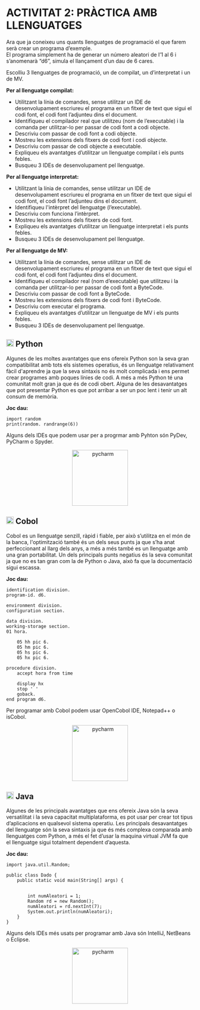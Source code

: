 # ACTIVITAT 2: PRÀCTICA AMB LLENGUATGES
Ara que ja coneixeu uns quants llenguatges de programació el que farem serà
crear un programa d’exemple.  
El programa simplement ha de generar un número aleatori de l’1 al 6 i s’anomenarà “d6”, simula el llançament d’un dau de 6 cares.

Escolliu 3 llenguatges de programació, un de compilat, un d’interpretat i un de MV.

**Per al llenguatge compilat:**  
- Utilitzant la línia de comandes, sense utilitzar un IDE de desenvolupament escriureu el programa en un fitxer de text que sigui el codi font, el codi font l’adjunteu dins el document.  
- Identifiqueu el compilador real que utilitzeu (nom de l’executable) i la comanda per utilitzar-lo per passar de codi font a codi objecte.  
- Descriviu com passar de codi font a codi objecte.  
- Mostreu les extensions dels fitxers de codi font i codi objecte.  
- Descriviu com passar de codi objecte a executable.  
- Expliqueu els avantatges d’utilitzar un llenguatge compilat i els punts febles.  
- Busqueu 3 IDEs de desenvolupament pel llenguatge.  

**Per al llenguatge interpretat:**
- Utilitzant la línia de comandes, sense utilitzar un IDE de desenvolupament escriureu el programa en un fitxer de text que sigui el codi font, el codi font l’adjunteu dins el document.  
- Identifiqueu l'intèrpret del llenguatge (l’executable).
- Descriviu com funciona l’intèrpret.
- Mostreu les extensions dels fitxers de codi font.
- Expliqueu els avantatges d’utilitzar un llenguatge interpretat i els punts febles.
- Busqueu 3 IDEs de desenvolupament pel llenguatge. 

**Per al llenguatge de MV:**
- Utilitzant la línia de comandes, sense utilitzar un IDE de desenvolupament escriureu el programa en un fitxer de text que sigui el codi font, el codi font l’adjunteu dins el document.  
- Identifiqueu el compilador real (nom d’executable) que utilitzeu i la comanda per utilitzar-lo per passar de codi font a ByteCode.  
- Descriviu com passar de codi font a ByteCode.
- Mostreu les extensions dels fitxers de codi font i ByteCode.
- Descriviu com executar el programa.
- Expliqueu els avantatges d’utilitzar un llenguatge de MV i els punts febles.
- Busqueu 3 IDEs de desenvolupament pel llenguatge. 

## <img src="imatges/Activitat1/python.png" alt="python" width="20"/> Python

Algunes de les moltes avantatges que ens ofereix Python son la seva gran compatibilitat amb tots els sistemes operatius, és un llenguatge relativament fàcil d'aprendre ja que la seva sintaxis no és molt complicada i ens permet crear programes amb poques línies de codi. A més a més Python té una comunitat molt gran ja que és de codi obert. Alguna de les desavantatges que pot presentar Python es que pot arribar a ser un poc lent i tenir un alt consum de memòria.  

**Joc dau:**
```
import random
print(random. randrange(6))
```
Alguns dels IDEs que podem usar per a progrmar amb Pyhton són PyDev, PyCharm o Spyder.  
<p align="center">
    <img src="imatges/Activitat2/PyCharm.png" alt="pycharm" width="150"/>
</p>

## <img src="imatges/Activitat2/logocobol.png" alt="java" width="20"/> Cobol

Cobol es un llenguatge senzill, ràpid i fiable, per això s’utilitza en el món de la banca, l'optimització també és un dels seus punts ja que s’ha anat perfeccionant al llarg dels anys, a més a més també es un llenguatge amb una gran portabilitat. Un dels principals punts negatius és la seva comunitat ja que no es tan gran com la de Python o Java, això fa que la documentació sigui escassa.  

**Joc dau:**
```
identification division.
program-id. d6.

environment division.
configuration section.

data division.
working-storage section.
01 hora.

    05 hh pic 6.
    05 hm pic 6.
    05 hs pic 6.
    05 hx pic 6.

procedure division.
    accept hora from time

    display hx
    stop ' '
    goback.
end program d6.
```

Per programar amb Cobol podem usar OpenCobol IDE, Notepad++ o isCobol.  
<p align="center">
    <img src="imatges/Activitat2/opencobol.png" alt="pycharm" width="150"/>
</p>

## <img src="imatges/Activitat1/logojava.png" alt="java" width="20"/> Java
Algunes de les principals avantatges que ens ofereix Java són la seva versatilitat i la seva capacitat multiplataforma, es pot usar per crear tot tipus d’aplicacions en qualsevol sistema operatiu. Les principals desavantatges del llenguatge són la seva sintaxis ja que és més complexa comparada amb llenguatges com Python, a més el fet d’usar la maquina virtual JVM fa que el llenguatge sigui totalment dependent d’aquesta.  

**Joc dau:**
```
import java.util.Random;

public class Dado {
    public static void main(String[] args) {


        int numAleatori = 1;
        Random rd = new Random();
        numAleatori = rd.nextInt(7);
        System.out.println(numAleatori);
    }
}
```
Alguns dels IDEs més usats per programar amb Java són IntelliJ, NetBeans o Eclipse.
<p align="center">
    <img src="imatges/Activitat2/NetBeans.png" alt="pycharm" width="150"/>
</p>
